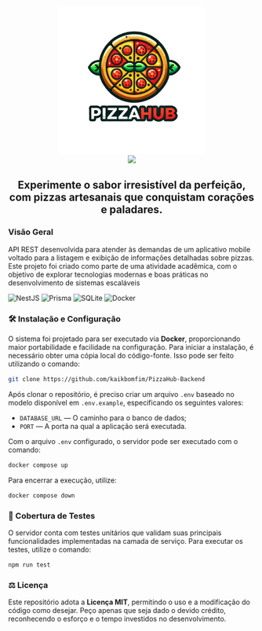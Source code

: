 <div align="center">
    <a href="https://github.com/kaikbomfim/PizzaHub-Backend" target="_blank">
        <img src="./public/logo.png" 
        alt="Logo" width="300" height="300">
    </a>
</div>

<div align="center">
  <img src="https://readme-typing-svg.demolab.com?font=Fira+Code&size=50&duration=3000&pause=200&color=F7B062FF&center=true&vCenter=true&multiline=true&random=false&width=435&height=100&lines=PizzaHub"> 
</div>

<h2 align="center">Experimente o sabor irresistível da perfeição, com pizzas artesanais que conquistam corações e paladares.</h2>

### Visão Geral

API REST desenvolvida para atender às demandas de um aplicativo mobile voltado para a listagem e exibição de informações detalhadas sobre pizzas. Este projeto foi criado como parte de uma atividade acadêmica, com o objetivo de explorar tecnologias modernas e boas práticas no desenvolvimento de sistemas escaláveis

![NestJS](https://img.shields.io/badge/nestjs-%23E0234E.svg?style=for-the-badge&logo=nestjs&logoColor=white)
![Prisma](https://img.shields.io/badge/Prisma-3982CE?style=for-the-badge&logo=Prisma&logoColor=white)
![SQLite](https://img.shields.io/badge/sqlite-%2307405e.svg?style=for-the-badge&logo=sqlite&logoColor=white)
![Docker](https://img.shields.io/badge/docker-%230db7ed.svg?style=for-the-badge&logo=docker&logoColor=white)

### 🛠️ Instalação e Configuração

O sistema foi projetado para ser executado via **Docker**, proporcionando maior portabilidade e facilidade na configuração. Para iniciar a instalação, é necessário obter uma cópia local do código-fonte. Isso pode ser feito utilizando o comando:

```bash
git clone https://github.com/kaikbomfim/PizzaHub-Backend
```

Após clonar o repositório, é preciso criar um arquivo `.env` baseado no modelo disponível em `.env.example`, especificando os seguintes valores:

- `DATABASE_URL` — O caminho para o banco de dados;
- `PORT` — A porta na qual a aplicação será executada.

Com o arquivo `.env` configurado, o servidor pode ser executado com o comando:

```bash
docker compose up
```

Para encerrar a execução, utilize:

```bash
docker compose down
```

### 🧪 Cobertura de Testes

O servidor conta com testes unitários que validam suas principais funcionalidades implementadas na camada de serviço. Para executar os testes, utilize o comando:

```bash
npm run test
```

### ⚖️ Licença

Este repositório adota a **Licença MIT**, permitindo o uso e a modificação do código como desejar. Peço apenas que seja dado o devido crédito, reconhecendo o esforço e o tempo investidos no desenvolvimento.
